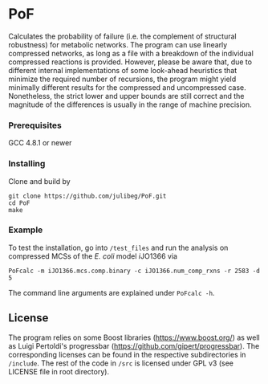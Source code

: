 # PoF

Calculates the probability of failure (i.e. the complement of structural robustness) for metabolic networks. 
The program can use linearly compressed networks, as long as a file with a breakdown of the individual compressed
reactions is provided. However, please be aware that, due to different internal implementations of some look-ahead 
heuristics that minimize the required number of recursions, the program might yield minimally different results for the 
compressed and uncompressed case. Nonetheless, the strict lower and upper bounds are still correct and the magnitude 
of the differences is usually in the range of machine precision.

### Prerequisites

GCC 4.8.1 or newer 


### Installing

Clone and build by

```
git clone https://github.com/julibeg/PoF.git
cd PoF
make
```

### Example
To test the installation, go into `/test_files` and run the analysis on compressed MCSs of the *E. coli* model *i*JO1366 
via 
```
PoFcalc -m iJO1366.mcs.comp.binary -c iJO1366.num_comp_rxns -r 2583 -d 5
```
The command line arguments are explained under `PoFcalc -h`.

## License

The program relies on some Boost libraries (https://www.boost.org/) as well as Luigi Pertoldi's progressbar 
(https://github.com/gipert/progressbar). 
The corresponding licenses can be found in the respective subdirectories in `/include`. The rest of the code in `/src` is
licensed under GPL v3 (see LICENSE file in root directory).
